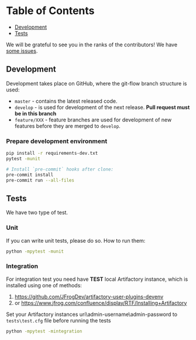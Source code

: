 # Table of Contents
- [Development](#development)
- [Tests](#tests)

We will be grateful to see you in the ranks of the contributors! We have [some issues](https://github.com/devopshq/artifactory/issues).

## Development
Development takes place on GitHub, where the git-flow branch structure is used:

* ``master`` - contains the latest released code.
* ``develop`` - is used for development of the next release. **Pull request must be in this branch**
* ``feature/XXX`` - feature branches are used for development of new features before they are merged to ``develop``.

### Prepare development environment
```bash
pip install -r requirements-dev.txt
pytest -munit

# Install `pre-commit` hooks after clone:
pre-commit install
pre-commit run --all-files
```

## Tests
We have two type of test.

### Unit
If you can write unit tests, please do so. How to run them:
```bash
python -mpytest -munit
```

### Integration
For integration test you need have **TEST** local Artifactory instance, which is installed using one of methods:
1. https://github.com/JFrogDev/artifactory-user-plugins-devenv
2. or https://www.jfrog.com/confluence/display/RTF/Installing+Artifactory

Set your Artifactory instances uri\admin-username\admin-password to `tests\test.cfg` file before running the tests

```bash
python -mpytest -mintegration
```
